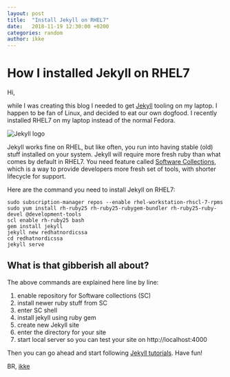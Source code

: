 ```yaml
---
layout: post
title:  "Install Jekyll on RHEL7"
date:   2018-11-19 12:30:00 +0200
categories: random
author: ikke
---
```



# How I installed Jekyll on RHEL7

Hi,

while I was creating this blog I needed to get [Jekyll](https://jekyllrb.com/)
tooling on my laptop. I happen to be fan of Linux, and decided to eat our own
dogfood. I recently installed RHEL7 on my laptop instead of the normal Fedora.

![Jekyll logo](https://jekyllrb.com/img/logo-2x.png)

Jekyll works fine on RHEL, but like often, you run into having stable (old) stuff
installed on your system. Jekyll will require more fresh ruby than what comes
by default in RHEL7. You need feature called
[Software Collections](https://developers.redhat.com/products/softwarecollections/overview/),
which is a way to provide developers more fresh set of tools, with shorter
lifecycle for support.

Here are the command you need to install Jekyll on RHEL7:

```
sudo subscription-manager repos --enable rhel-workstation-rhscl-7-rpms
sudo yum install rh-ruby25 rh-ruby25-rubygem-bundler rh-ruby25-ruby-devel @development-tools
scl enable rh-ruby25 bash
gem install jekyll
jekyll new redhatnordicssa
cd redhatnordicssa
jekyll serve
```

## What is that gibberish all about?

The above commands are explained here line by line:

1. enable repository for Software collections (SC)
2. install newer ruby stuff from SC
3. enter SC shell
4. install jekyll using ruby gem
5. create new Jekyll site
6. enter the directory for your site
7. start local server so you can test your site on http://localhost:4000

Then you can go ahead and start following [Jekyll tutorials](https://jekyllrb.com/tutorials/video-walkthroughs/). Have fun!

BR, [ikke](https://twitter.com/ikkeT)
